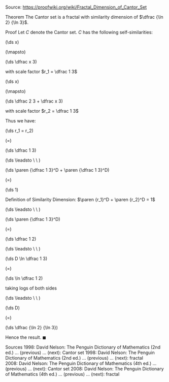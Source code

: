 # 

Source: https://proofwiki.org/wiki/Fractal_Dimension_of_Cantor_Set

Theorem
The Cantor set is a fractal with similarity dimension of $\dfrac {\ln 2} {\ln 3}$.


Proof
Let $C$ denote the Cantor set.
$C$ has the following self-similarities:














\(\ds x\)

\(\mapsto\)







\(\ds \dfrac x 3\)





with scale factor $r_1 = \dfrac 1 3$














\(\ds x\)

\(\mapsto\)







\(\ds \dfrac 2 3 + \dfrac x 3\)





with scale factor $r_2 = \dfrac 1 3$




Thus we have:














\(\ds r_1 = r_2\)

\(=\)







\(\ds \dfrac 1 3\)














\(\ds \leadsto \ \ \)





\(\ds \paren {\dfrac 1 3}^D + \paren {\dfrac 1 3}^D\)

\(=\)







\(\ds 1\)





Definition of Similarity Dimension: $\paren {r_1}^D + \paren {r_2}^D = 1$








\(\ds \leadsto \ \ \)





\(\ds \paren {\dfrac 1 3}^D\)

\(=\)







\(\ds \dfrac 1 2\)














\(\ds \leadsto \ \ \)





\(\ds D \ln \dfrac 1 3\)

\(=\)







\(\ds \ln \dfrac 1 2\)





taking logs of both sides








\(\ds \leadsto \ \ \)





\(\ds D\)

\(=\)







\(\ds \dfrac {\ln 2} {\ln 3}\)









Hence the result.
$\blacksquare$


Sources
1998: David Nelson: The Penguin Dictionary of Mathematics (2nd ed.) ... (previous) ... (next): Cantor set
1998: David Nelson: The Penguin Dictionary of Mathematics (2nd ed.) ... (previous) ... (next): fractal
2008: David Nelson: The Penguin Dictionary of Mathematics (4th ed.) ... (previous) ... (next): Cantor set
2008: David Nelson: The Penguin Dictionary of Mathematics (4th ed.) ... (previous) ... (next): fractal




